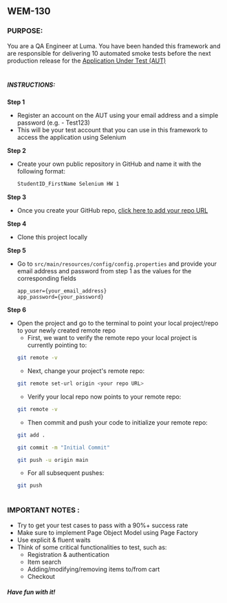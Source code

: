 ## WEM-130


### PURPOSE:
You are a QA Engineer at Luma. You have been handed this framework and are responsible for delivering 10 automated
 smoke tests before the next production release for the [Application Under Test (AUT)](https://magento.softwaretestingboard.com/)
#
##### INSTRUCTIONS:
**Step 1** 
- Register an account on the AUT using your email address and a simple password (e.g. - Test123)
- This will be your test account that you can use in this framework to access the application using Selenium

**Step 2**
- Create your own public repository in GitHub and name it with the following format: 

    ```txt
    StudentID_FirstName Selenium HW 1
    ```

**Step 3**
- Once you create your GitHub repo, [click here to add your repo URL](https://docs.google.com/spreadsheets/d/1EGcovF6EOyaS9e-t5ol22JqaYSDfnxmZ3AaC24TaSHk/edit#gid=0)

**Step 4**
- Clone this project locally

**Step 5**
- Go to ```src/main/resources/config/config.properties``` and provide your email address and password from step 1 as 
the values for the corresponding fields

    ```properties
    app_user={your_email_address}
    app_password={your_password}
 
**Step 6**
- Open the project and go to the terminal to point your local project/repo to your newly created remote repo
    - First, we want to verify the remote repo your local project is currently pointing to:  
    ```sh
    git remote -v
    ``` 
    - Next, change your project's remote repo:
    ```sh
    git remote set-url origin <your repo URL>
    ```
    - Verify your local repo now points to your remote repo:
    ```sh
    git remote -v
    ```
    - Then commit and push your code to initialize your remote repo:
    ```sh
    git add .
    ```
    ```sh
    git commit -m "Initial Commit"
    ```
    ```sh
    git push -u origin main
    ```
    - For all subsequent pushes:
    ```sh
    git push
    ```
    
#
### IMPORTANT NOTES :
- Try to get your test cases to pass with a 90%+ success rate
- Make sure to implement Page Object Model using Page Factory
- Use explicit & fluent waits
- Think of some critical functionalities to test, such as: 
    - Registration & authentication
    - Item search
    - Adding/modifying/removing items to/from cart
    - Checkout


#### ***Have fun with it!***
